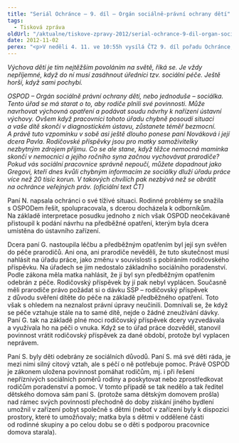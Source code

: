 ```yaml
---
title: "Seriál Ochránce – 9. díl – Orgán sociálně-právní ochrany dětí"
tags:
  - Tisková zpráva
oldUrl: "/aktualne/tiskove-zpravy-2012/serial-ochrance-9-dil-organ-socialne-pravni-ochrany-deti"
date: 2012-11-02
perex: "<p>V neděli 4. 11. ve 10:55h vysílá ČT2 9. díl pořadu Ochránce, tentokrát o ochraně práv dětí. Reprízu dílu uvidíte na ČT2 v úterý 6. 11. v 9:00h.</p>"
---
```


<!-- imported from the old website -->

<p><em>Výchova dětí je tím nejtěžším povoláním na světě, říká se. Je vždy nepříjemné, když do ní musí zasáhnout úředníci tzv. sociální péče. Ještě horší, když sami pochybí. </em></p><p><em>OSPOD – Orgán sociálně právní ochrany dětí, nebo jednoduše – sociálka. Tento úřad se má starat o to, aby rodiče plnili své povinnosti. Může navrhovat výchovná opatření a podávat soudu návrhy k nařízení ústavní výchovy. Ovšem když pracovníci tohoto úřadu chybně posoudí situaci a vaše dítě skončí v diagnostickém ústavu, zůstanete téměř bezmocní. A právě tuto vzpomínku v sobě asi ještě dlouho ponese paní Nováková i její dcera Pavla. Rodičovské příspěvky jsou pro matky samoživitelky nezbytným zdrojem příjmu. Co se ale stane, když těžce nemocná maminka skončí v nemocnici a jejího ročního syna začnou vychovávat prarodiče? Pokud vás sociální pracovnice správně nepoučí, můžete dopadnout jako Gregovi, kteří dnes kvůli chybným informacím ze sociálky dluží úřadu práce více než 20 tisíc korun. V takových chvílích pak nezbývá než se obrátit na ochránce veřejných práv. (oficiální text ČT)</em></p><p>Paní N. napsala ochránci o své tíživé situaci. Rodinné problémy se snažila s OSPODem řešit, spolupracovala, s dcerou docházela k odborníkům. Na základě interpretace posudku jednoho z nich však OSPOD neočekávaně přistoupil k podání návrhu na předběžné opatření, kterým byla dcera umístěna do ústavního zařízení.</p><p>Dcera paní G. nastoupila léčbu a předběžným opatřením byl její syn svěřen do péče prarodičů. Ani ona, ani prarodiče nevěděli, že tuto skutečnost musí nahlásit na úřadu práce, jako změnu v souvislosti s pobíráním rodičovského příspěvku. Na úřadech se jim nedostalo základního sociálního poradenství. Podle zákona měla matka nahlásit, že jí byl syn předběžným opatřením odebrán z péče. Rodičovský příspěvek by jí pak nebyl vyplácen. Současně měli prarodiče právo požádat si o dávku SSP – rodičovský příspěvek z důvodu svěření dítěte do péče na základě předběžného opatření. Toto však s ohledem na neznalost právní úpravy neučinili. Domnívali se, že když se péče vztahuje stále na to samé dítě, nejde o žádné zneužívání dávky. Paní G. tak na základě plné moci rodičovský příspěvek dcery vyzvedávala a využívala ho na péči o vnuka. Když se to úřad práce dozvěděl, stanovil povinnost vrátit rodičovský příspěvek za dané období, protože byl vyplacen neprávem.</p><p>Paní S. byly děti odebrány ze sociálních důvodů. Paní S. má své děti ráda, je mezi nimi silný citový vztah, ale s péčí o ně potřebuje pomoc. Právě OSPOD je zákonem uložena povinnost pomáhat rodičům, mj. i při řešení nepříznivých sociálních poměrů rodiny a poskytovat nebo zprostředkovat rodičům poradenství a pomoc. V tomto případě se tak nedělo a tak ředitel dětského domova sám paní S. (protože sama dětským domovem prošla) nad rámec svých povinností přechodně do doby získání jiného bydlení umožnil v zařízení pobyt společně s dětmi (neboť v zařízení byly k dispozici prostory, které to umožňovaly; matka byla s dětmi v oddělené části od rodinné skupiny a po celou dobu se o děti s podporou pracovnice domova starala). </p>
